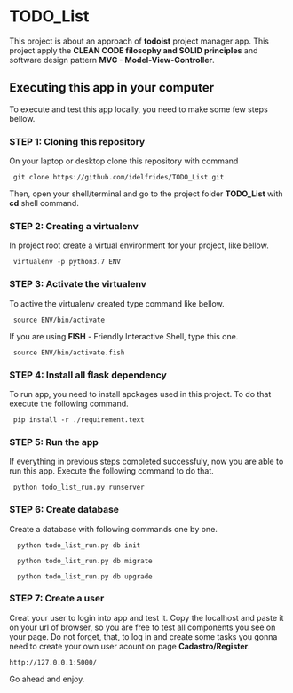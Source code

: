 # TODO_List


This project is about an approach  of **todoist** project manager app.
This project apply the **CLEAN CODE filosophy and SOLID principles**  and software design pattern **MVC - Model-View-Controller**. 


## Executing this app in your computer
To execute and test this app locally, you need to make some few steps bellow.


### STEP 1: Cloning this repository

On your laptop or desktop clone this repository with command 

     git clone https://github.com/idelfrides/TODO_List.git 


Then, open your shell/terminal and go to the project folder **TODO_List**  with **cd** shell command.

### STEP 2: Creating a virtualenv 

In project root create a virtual environment for your project, like bellow.

     virtualenv -p python3.7 ENV 


### STEP 3: Activate the virtualenv 

To active the virtualenv created  type command  like bellow.

     source ENV/bin/activate
     
If you are using **FISH** - Friendly Interactive Shell, type this one.

     source ENV/bin/activate.fish
     

### STEP 4: Install all flask dependency

To run app, you need to install apckages used in this project. To do that execute the following  command.

     pip install -r ./requirement.text


### STEP 5: Run the app

If everything in previous steps completed successfuly, now you are able to run this app. Execute  the following  command to do that.

     python todo_list_run.py runserver
     


### STEP 6: Create database

Create a database with following commands one by one.

      python todo_list_run.py db init 
      
      python todo_list_run.py db migrate
          
      python todo_list_run.py db upgrade
          
          
          
### STEP 7: Create a user

Creat your user to login into app and test it.  Copy the localhost and paste it on your url of browser, so you are free to test all components you see on your page. Do not forget, that, to log in and create some tasks you gonna need to create your own user acount on page **Cadastro/Register**. 

    http://127.0.0.1:5000/
     

Go ahead and enjoy.
 







